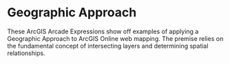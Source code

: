 # Geographic Approach
These ArcGIS Arcade Expressions show off examples of applying a Geographic Approach to ArcGIS Online web mapping. The premise relies on the fundamental concept of intersecting layers and determining spatial relationships. 
